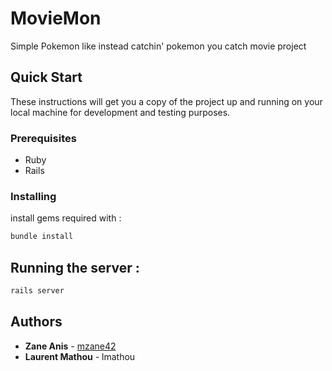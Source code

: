 # MovieMon

Simple Pokemon like instead catchin' pokemon you catch movie project 

## Quick Start

These instructions will get you a copy of the project up and running on your local machine for development and testing purposes.

### Prerequisites

* Ruby 
* Rails 

### Installing


install gems required with : 

~~~bash
bundle install
~~~

## Running the server :
~~~bash
rails server
~~~

## Authors

* **Zane Anis** - [mzane42](https://github.com/mzane42)
* **Laurent Mathou** - lmathou
